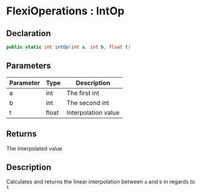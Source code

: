 # FlexiOperations : IntOp
## Declaration
```cs
public static int intOp(int a, int b, float t)
```

## Parameters
| Parameter | Type | Description |
| - | - | - |
| a | int | The first int |
| b | int | The second int |
| t | float | Interpolation value |

## Returns
The interpolated value

## Description
Calculates and returns the linear interpolation between `a` and `b` in regards to `t`
